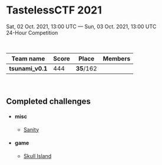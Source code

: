 # TastelessCTF 2021

Sat, 02 Oct. 2021, 13:00 UTC — Sun, 03 Oct. 2021, 13:00 UTC  
24-Hour Competition

<br>

| Team name        | Score | Place        | Members     |
| ---------------- | ----- | ------------ | ----------- |
| **tsunami_v0.1** | 444   | **35**/162   |  |

<br>

## Completed challenges

- #### misc
  - [Sanity](./Sanity/README.md)
- #### game
  - [Skull Island](./Skull-Island/README.md)
